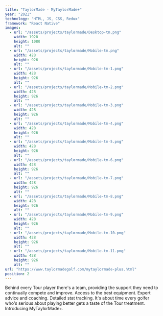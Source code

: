 ```yaml
---
title: "TaylorMade - MyTaylorMade+"
year: "2021"
technology: "HTML, JS, CSS, Redux"
framework: "React Native"
images:
  - url: "/assets/projects/taylormade/Desktop-tm.png"
    width: 1920
    height: 1080
    alt: ""
  - url: "/assets/projects/taylormade/Mobile-tm.png"
    width: 428
    height: 926
    alt: ""
  - url: "/assets/projects/taylormade/Mobile-tm-1.png"
    width: 428
    height: 926
    alt: ""
  - url: "/assets/projects/taylormade/Mobile-tm-2.png"
    width: 428
    height: 926
    alt: ""
  - url: "/assets/projects/taylormade/Mobile-tm-3.png"
    width: 428
    height: 926
    alt: ""
  - url: "/assets/projects/taylormade/Mobile-tm-4.png"
    width: 428
    height: 926
    alt: ""
  - url: "/assets/projects/taylormade/Mobile-tm-5.png"
    width: 428
    height: 926
    alt: ""
  - url: "/assets/projects/taylormade/Mobile-tm-6.png"
    width: 428
    height: 926
    alt: ""
  - url: "/assets/projects/taylormade/Mobile-tm-7.png"
    width: 428
    height: 926
    alt: ""
  - url: "/assets/projects/taylormade/Mobile-tm-8.png"
    width: 428
    height: 926
    alt: ""
  - url: "/assets/projects/taylormade/Mobile-tm-9.png"
    width: 428
    height: 926
    alt: ""
  - url: "/assets/projects/taylormade/Mobile-tm-10.png"
    width: 428
    height: 926
    alt: ""
  - url: "/assets/projects/taylormade/Mobile-tm-11.png"
    width: 428
    height: 926
    alt: ""
url: "https://www.taylormadegolf.com/mytaylormade-plus.html"
position: 2
---
```


Behind every Tour player there's a team, providing the support they need to continually compete and improve. Access to the best equipment. Expert advice and coaching. Detailed stat tracking. It's about time every golfer who's serious about playing better gets a taste of the Tour treatment. Introducing MyTaylorMade+.
